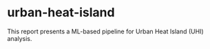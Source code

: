# urban-heat-island
This report presents a ML-based pipeline for Urban Heat Island (UHI) analysis. 
